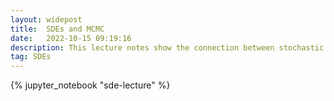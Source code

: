 ```yaml
---
layout: widepost
title:  SDEs and MCMC
date:   2022-10-15 09:19:16
description: This lecture notes show the connection between stochastic diff eqs and Markov chain Monte Carlo
tag: SDEs
---
```


{% jupyter_notebook "sde-lecture" %}












